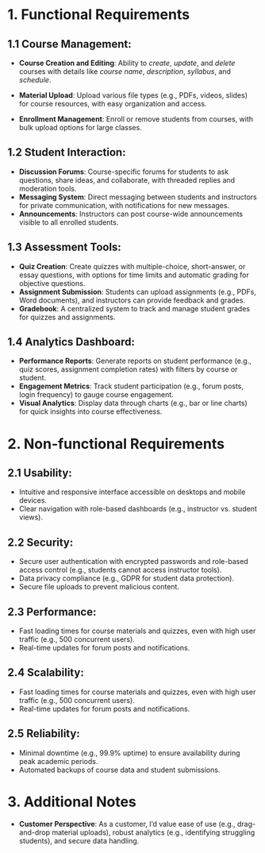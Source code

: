# 1. Functional Requirements

## 1.1 Course Management:

- **Course Creation and Editing**: Ability to *create*, *update*, and *delete* courses with details like *course name*, *description*, *syllabus*, and *schedule*.

- **Material Upload**: Upload various file types (e.g., PDFs, videos, slides) for course resources, with easy organization and access.

- **Enrollment Management**: Enroll or remove students from courses, with bulk upload options for large classes.

## 1.2 Student Interaction:

- **Discussion Forums**: Course-specific forums for students to ask questions, share ideas, and collaborate, with threaded replies and moderation tools.
- **Messaging System**: Direct messaging between students and instructors for private communication, with notifications for new messages.
- **Announcements**: Instructors can post course-wide announcements visible to all enrolled students.

## 1.3 Assessment Tools:

- **Quiz Creation**: Create quizzes with multiple-choice, short-answer, or essay questions, with options for time limits and automatic grading for objective questions.
- **Assignment Submission**: Students can upload assignments (e.g., PDFs, Word documents), and instructors can provide feedback and grades.
- **Gradebook**: A centralized system to track and manage student grades for quizzes and assignments.

## 1.4 Analytics Dashboard:

- **Performance Reports**: Generate reports on student performance (e.g., quiz scores, assignment completion rates) with filters by course or student.
- **Engagement Metrics**: Track student participation (e.g., forum posts, login frequency) to gauge course engagement.
- **Visual Analytics**: Display data through charts (e.g., bar or line charts) for quick insights into course effectiveness.

# 2. Non-functional Requirements

## 2.1 Usability:

- Intuitive and responsive interface accessible on desktops and mobile devices.
- Clear navigation with role-based dashboards (e.g., instructor vs. student views).

## 2.2 Security:

- Secure user authentication with encrypted passwords and role-based access control (e.g., students cannot access instructor tools).
- Data privacy compliance (e.g., GDPR for student data protection).
- Secure file uploads to prevent malicious content.

## 2.3 Performance:

- Fast loading times for course materials and quizzes, even with high user traffic (e.g., 500 concurrent users).
- Real-time updates for forum posts and notifications.

## 2.4 Scalability:

- Fast loading times for course materials and quizzes, even with high user traffic (e.g., 500 concurrent users).
- Real-time updates for forum posts and notifications.

## 2.5 Reliability:

- Minimal downtime (e.g., 99.9% uptime) to ensure availability during peak academic periods.
- Automated backups of course data and student submissions.

# 3. Additional Notes

- **Customer Perspective**: As a customer, I’d value ease of use (e.g., drag-and-drop material uploads), robust analytics (e.g., identifying struggling students), and secure data handling.